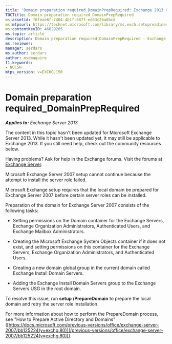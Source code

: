 ```yaml
---
title: 'Domain preparation required_DomainPrepRequired: Exchange 2013 Help'
TOCTitle: Domain preparation required_DomainPrepRequired
ms:assetid: f6feae6f-7404-4b1f-887f-ed63c26a6bcd
ms:mtpsurl: https://technet.microsoft.com/library/ms.exch.setupreadiness.domainpreprequired(v=EXCHG.150)
ms:contentKeyID: 46629205
ms.topic: article
description: Domain preparation required_DomainPrepRequired - Exchange 2013 Help.
ms.reviewer: 
manager: serdars
ms.author: serdars
author: msdmaguire
f1.keywords:
- NOCSH
mtps_version: v=EXCHG.150
---
```


# Domain preparation required\_DomainPrepRequired

_**Applies to:** Exchange Server 2013_

The content in this topic hasn't been updated for Microsoft Exchange Server 2013. While it hasn't been updated yet, it may still be applicable to Exchange 2013. If you still need help, check out the community resources below.

Having problems? Ask for help in the Exchange forums. Visit the forums at [Exchange Server](https://social.technet.microsoft.com/forums/office/home?category=exchangeserver).

Microsoft Exchange Server 2007 setup cannot continue because the attempt to install the server role failed.

Microsoft Exchange setup requires that the local domain be prepared for Exchange Server 2007 before certain server roles can be installed.

Preparation of the domain for Exchange Server 2007 consists of the following tasks:

  - Setting permissions on the Domain container for the Exchange Servers, Exchange Organization Administrators, Authenticated Users, and Exchange Mailbox Administrators.

  - Creating the Microsoft Exchange System Objects container if it does not exist, and setting permissions on this container for the Exchange Servers, Exchange Organization Administrators, and Authenticated Users.

  - Creating a new domain global group in the current domain called Exchange Install Domain Servers.

  - Adding the Exchange Install Domain Servers group to the Exchange Servers USG in the root domain.

To resolve this issue, run **setup /PrepareDomain** to prepare the local domain and retry the server role installation.

For more information about how to perform the PrepareDomain process, see "How to Prepare Active Directory and Domains" ([https://docs.microsoft.com/previous-versions/office/exchange-server-2007/bb125224(v=exchg.80)](/previous-versions/office/exchange-server-2007/bb125224(v=exchg.80))).